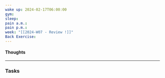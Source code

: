```yaml
---
wake up: 2024-02-17T06:00:00
gym: 
sleep: 
pain a.m.: 
pain p.m.: 
week: "[[2024-W07 - Review !]]"
Back Exercise: 
---
```

#### Thoughts




-----
### Tasks 
